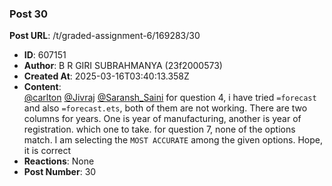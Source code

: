 ### Post 30
**Post URL**: /t/graded-assignment-6/169283/30
- **ID**: 607151
- **Author**: B R GIRI SUBRAHMANYA (23f2000573)
- **Created At**: 2025-03-16T03:40:13.358Z
- **Content**:  
  <a class="mention" href="/u/carlton">@carlton</a> <a class="mention" href="/u/jivraj">@Jivraj</a> <a class="mention" href="/u/saransh_saini">@Saransh_Saini</a>
for question 4, i have tried <code>=forecast</code> and also <code>=forecast.ets</code>, both of them are not working. There are two columns for years. One is year of manufacturing, another is year of registration. which one to take.
for question 7, none of the options match. I am selecting the <code>MOST ACCURATE</code> among the given options. Hope, it is correct
- **Reactions**: None
- **Post Number**: 30

